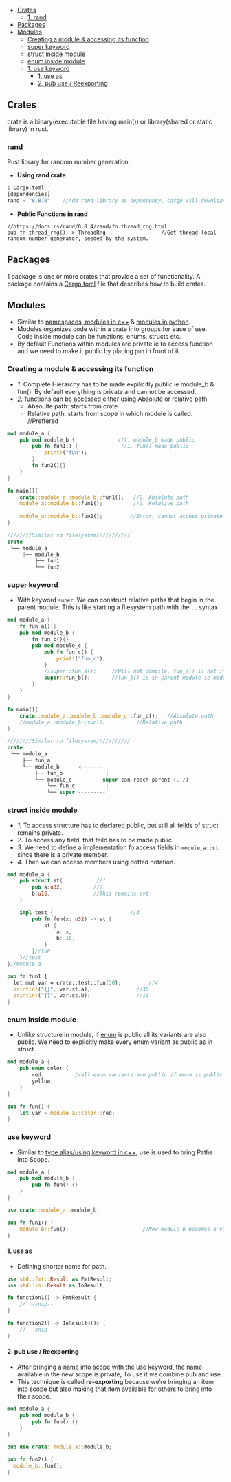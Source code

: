 - [Crates](#crate)
  - [1. rand](#rand)
- [Packages](#Packages)
- [Modules](#Modules)
  - [Creating a module & accessing its function](#create)
  - [super keyword](#super)
  - [struct inside module](#struct)
  - [enum inside module](#enum)
  - [1. use keyword](#use)
    - [1. use as](#use_as)
    - [2. pub use / Reexporting](#pub_use)

<a name=crates></a>
## Crates 
crate is a binary(executable file having main()) or library(shared or static library) in rust.

<a name=rand></a>
### rand
Rust library for random number generation.
- **Using rand crate**
```rs
$ Cargo.toml
[dependencies]
rand = "0.8.0"    //Add rand library as dependency, cargo will download from crates.io
```
- **Public Functions in rand**
```rsp
//https://docs.rs/rand/0.8.4/rand/fn.thread_rng.html
pub fn thread_rng() -> ThreadRng                  //Get thread-local random number generator, seeded by the system.
```

<a name=Packages></a>
## Packages
1 package is one or more crates that provide a set of functionality. A package contains a [Cargo.toml](../Cargo_BuildSystem) file that describes how to build crates.

<a name=Modules></a>
## Modules
- Similar to [namespaces, modules in c++](/Languages/Programming_Languages/c++) & [modules in python](/Languages/ScriptingLanguages/Python/).
- Modules organizes code within a crate into groups for ease of use. Code inside module can be functions, enums, structs etc.
- By default Functions within modules are private ie to access function and we need to make it public by placing `pub` in front of it.

<a name=create></a>
### Creating a module & accessing its function
- _1._ Complete Hierarchy has to be made expilicitly public ie module_b & fun(). By default everything is private and cannot be accessed.
- _2._ functions can be accessed either using Absolute or relative path.
  - Absoulte path: starts from crate
  - Relative path: starts from scope in which module is called. //Preffered
```rs
mod module_a {
    pub mod module_b {              //1. module_b made public
        pub fn fun1() {              //1. fun() made public
            print!("fun");
        }
        fn fun2(){}
    }
}

fn main(){
    crate::module_a::module_b::fun1();   //2. Absolute path
    module_a::module_b::fun1();          //2. Relative path
    
    module_a::module_b::fun2();         //Error, cannot access private
}

////////Similar to filesystem///////////
crate
 └── module_a
     |── module_b
         ├── fun1
         └── fun2
```

<a name=super></a>
### super keyword
- With keyword `super`, We can construct relative paths that begin in the parent module. This is like starting a filesystem path with the `..` syntax
```rs
mod module_a {
    fn fun_a(){}
    pub mod module_b {
        fn fun_b(){}
        pub mod module_c {
            pub fn fun_c() {
                print!("fun_c");
            }
            //super::fun_a();     //Will not compile. fun_a() is not in parent module ie module_b.
            super::fun_b();       //fun_b() is in parent module ie module_b its ok!
        }
    }
}

fn main(){
    crate::module_a::module_b::module_c::fun_c();   //Absolute path
    //module_a::module_b::fun();          //Relative path
}

////////Similar to filesystem///////////
crate
 └── module_a
     ├── fun_a
     └── module_b      <-------
         ├── fun_b              |
         └── module_c          super can reach parent (../)
             └── fun_c          |
             └── super ---------
```

<a name=struct></a>
### struct inside module
- _1._ To access structure has to declared public, but still all feilds of struct remains private.
- _2._ To access any field, that feild has to be made public.
- _3._ We need to define a implementation fo access fields in `module_a::st` since there is a private member.
- _4._ Then we can access members using dotted notation.
```rs
mod module_a {
    pub struct st{           //1
        pub a:u32,          //2
        b:u16,              //This remains pvt
    }

    impl test {                         //3
        pub fn fun(x: u32) -> st {
            st {
                a: x,
                b: 10,
            }
        }//fun
    }//test
}//module_a

pub fn fun1 {
  let mut var = crate::test::fun(30);         //4
  println!("{}", var.st.a);               //30
  println!("{}", var.st.b);               //10
}
```

<a name=enum></a>
### enum inside module
- Unlike structure in module, if [enum](/Languages/Programming_Languages/Rust) is public all its variants are also public. We need to explicitly make every enum variant as public as in struct.
```rs
mod module_a {
    pub enum color {
        red,          //all enum variants are public if enum is public
        yellow,
    }
}

pub fn fun() {
    let var = module_a::color::red;
}
```

<a name=use></a>
### use keyword
- Similar to [type alias/using keyword in c++](/Languages/Programming_Languages/c++/C++11_14_17_20/c++11/), use is used to bring Paths into Scope.
```rs
mod module_a {
    pub mod module_b {
        pub fn fun() {}
    }
}

use crate::module_a::module_b;

pub fn fun1() {
    module_b::fun();                        //Now module_b becomes a valid Name(as defined in crate scope)
}
```

<a name=use_as></a>
#### 1. use as
- Defining shorter name for path.
```rs
use std::fmt::Result as FmtResult;
use std::io::Result as IoResult;

fn function1() -> FmtResult {
    // --snip--
}

fn function2() -> IoResult<()> {
    // --snip--
}
```

<a name=pub_use></a>
#### 2. pub use / Reexporting
- After bringing a name into scope with the use keyword, the name available in the new scope is private, To use it we combine pub and use. 
- This technique is called **re-exporting** because we’re bringing an item into scope but also making that item available for others to bring into their scope.
```rs
mod module_a {
    pub mod module_b {
        pub fn fun() {}
    }
}

pub use crate::module_a::module_b;

pub fn fun2() {
  module_b::fun();
}
```

